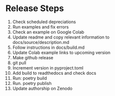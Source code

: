 # Release Steps

1. Check scheduled depreciations
1. Run examples and fix errors
1. Check an example on Google Colab
1. Update readme and copy relevant information to docs/source/description.md
1. Follow instructions in docs/build.md
1. Update Colab example links to upcoming version
1. Make github release
1. git pull
1. Increment version in pyproject.toml
1. Add build to readthedocs and check docs
1. Run: poetry build
1. Run. poetry publish
1. Update authorship on Zenodo
